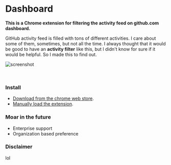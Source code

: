 Dashboard
=========

**This is a Chrome extension for filtering the activity feed on github.com dashboard.**

GitHub activity feed is filled with tons of different activities. I care about some of them, sometimes, but not all the time.
I always thought that it would be good to have an **activity filter** like this, but I didn't know for sure if it would be helpful. So I made this to find out.

![screenshot](https://user-images.githubusercontent.com/1153134/43299617-d3e58f7c-9128-11e8-91ec-a1df1eb048a1.png)

&nbsp;

### Install

- [Download from the chrome web store](https://chrome.google.com/webstore/detail/pcnaddhmngnnpookfhhamkelhhakimdg).
- [Manually load the extension](https://github.com/muan/github-gmail#the-mu-an-might-steal-all-my-data-so-i-want-to-manually-load-it-way-for-chrome).

### Moar in the future

- Enterprise support
- Organization based preference

### Disclaimer

lol
